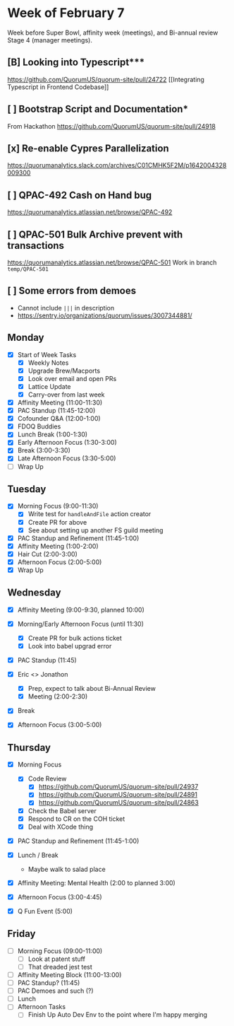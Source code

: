 # Week of February 7
Week before Super Bowl, affinity week (meetings), and Bi-annual review Stage 4 (manager meetings).

## [B] Looking into Typescript***
https://github.com/QuorumUS/quorum-site/pull/24722
[[Integrating Typescript in Frontend Codebase]]

## [ ] Bootstrap Script and Documentation*
From Hackathon
https://github.com/QuorumUS/quorum-site/pull/24918

## [x] Re-enable Cypres Parallelization
https://quorumanalytics.slack.com/archives/C01CMHK5F2M/p1642004328009300

## [ ] QPAC-492 Cash on Hand bug
https://quorumanalytics.atlassian.net/browse/QPAC-492

## [ ] QPAC-501 Bulk Archive prevent with transactions
https://quorumanalytics.atlassian.net/browse/QPAC-501
Work in branch `temp/QPAC-501`

## [ ] Some errors from demoes
 - Cannot include `|||` in description
 - https://sentry.io/organizations/quorum/issues/3007344881/

## Monday
 - [x] Start of Week Tasks
	 - [x] Weekly Notes
	 - [x] Upgrade Brew/Macports
	 - [x] Look over email and open PRs
	 - [x] Lattice Update
	 - [x] Carry-over from last week
 - [x] Affinity Meeting (11:00-11:30)
 - [x] PAC Standup (11:45-12:00)
 - [x] Cofounder Q&A (12:00-1:00)
 - [x] FDOQ Buddies
 - [x] Lunch Break (1:00-1:30)
 - [x] Early Afternoon Focus (1:30-3:00)
 - [x] Break (3:00-3:30)
 - [x] Late Afternoon Focus (3:30-5:00)
 - [ ] Wrap Up

## Tuesday
 - [x] Morning Focus (9:00-11:30)
	 - [x] Write test for `handleAndFile` action creator
	 - [x] Create PR for above
	 - [x] See about setting up another FS guild meeting
 - [x] PAC Standup and Refinement (11:45-1:00)
 - [x] Affinity Meeting (1:00-2:00)
 - [x] Hair Cut (2:00-3:00)
 - [x] Afternoon Focus (2:00-5:00)
 - [x] Wrap Up

## Wednesday
 - [x] Affinity Meeting (9:00-9:30, planned 10:00)
 - [x] Morning/Early Afternoon Focus (until 11:30)
	 - [x] Create PR for bulk actions ticket
	 - [x] Look into babel upgrad error
 - [x] PAC Standup (11:45)
 - [x] Eric <> Jonathon
	 - [x] Prep, expect to talk about Bi-Annual Review
	 - [x] Meeting (2:00-2:30)
 - [x] Break
 - [x] Afternoon Focus (3:00-5:00)


## Thursday
 - [x] Morning Focus
	 - [x] Code Review
		 - [x] https://github.com/QuorumUS/quorum-site/pull/24937
		 - [x] https://github.com/QuorumUS/quorum-site/pull/24891
		 - [x] https://github.com/QuorumUS/quorum-site/pull/24863
	 - [x] Check the Babel server
	 - [x] Respond to CR on the COH ticket
	 - [x] Deal with XCode thing
 - [x] PAC Standup and Refinement (11:45-1:00)
 - [x] Lunch / Break
	 - Maybe walk to salad place
 - [x] Affinity Meeting: Mental Health (2:00 to planned 3:00)
 - [x] Afternoon Focus (3:00-4:45)
 - [x] Q Fun Event (5:00)


## Friday
 - [ ] Morning Focus (09:00-11:00)
	 - [ ] Look at patent stuff
	 - [ ] That dreaded jest test
 - [ ] Affinity Meeting Block (11:00-13:00)
 - [ ] PAC Standup? (11:45)
 - [ ] PAC Demoes and such (?)
 - [ ] Lunch
 - [ ] Afternoon Tasks
	 - [ ] Finish Up Auto Dev Env to the point where I'm happy merging